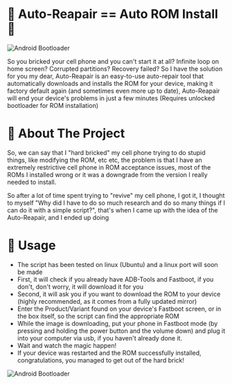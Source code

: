 # 🔧 Auto-Reapair == Auto ROM Install📱
![Android Bootloader](https://www.centralandroid.com.br/wp-content/uploads/2018/09/android-bootloader-1280x720.jpg)


So you bricked your cell phone and you can't start it at all? Infinite loop on home screen? Corrupted partitions? Recovery failed? So I have the solution for you my dear, Auto-Reapair is an easy-to-use auto-repair tool that automatically downloads and installs the ROM for your device, making it factory default again (and sometimes even more up to date), Auto-Reapair will end your device's problems in just a few minutes (Requires unlocked bootloader for ROM installation)

# 📙 About The Project

So, we can say that I "hard bricked" my cell phone trying to do stupid things, like modifying the ROM, etc etc, the problem is that I have an extremely restrictive cell phone in ROM acceptance issues, most of the ROMs I installed wrong or it was a downgrade from the version I really needed to install. 

So after a lot of time spent trying to "revive" my cell phone, I got it, I thought to myself "Why did I have to do so much research and do so many things if I can do it with a simple script?", that's when I came up with the idea of the Auto-Reapair, and I ended up doing

# 🔗 Usage

- The script has been tested on linux (Ubuntu) and a linux port will soon be made
- First, it will check if you already have ADB-Tools and Fastboot, if you don't, don't worry, it will download it for you
- Second, it will ask you if you want to download the ROM to your device (highly recommended, as it comes from a fully updated mirror)
- Enter the Product/Variant found on your device's Fastboot screen, or in the box itself, so the script can find the appropriate ROM
- While the image is downloading, put your phone in Fastboot mode (by pressing and holding the power button and the volume down) and plug it into your computer via usb, if you haven't already done it.
- Wait and watch the magic happen!
- If your device was restarted and the ROM successfully installed, congratulations, you managed to get out of the hard brick!

![Android Bootloader](https://encrypted-tbn0.gstatic.com/images?q=tbn:ANd9GcSqCxFLoxwUZkSZWlAC0TpW4HIGD8QnVw5pZ999acZey5JUJuFJoW93d0eolC1FIzvRoBs&usqp=CAU)

 
